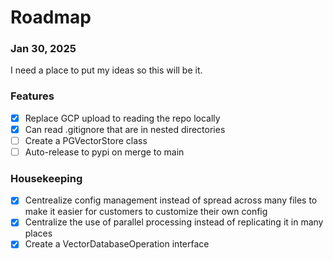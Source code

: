 # Roadmap

### Jan 30, 2025
I need a place to put my ideas so this will be it.

### Features
- [X] Replace GCP upload to reading the repo locally
- [X] Can read .gitignore that are in nested directories
- [ ] Create a PGVectorStore class
- [ ] Auto-release to pypi on merge to main

### Housekeeping
- [X] Centrealize config management instead of spread across many files to make it easier for customers to customize their own config
- [X] Centralize the use of parallel processing instead of replicating it in many places
- [X] Create a VectorDatabaseOperation interface
